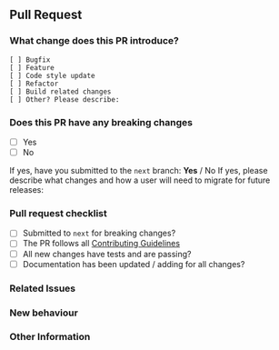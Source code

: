 ## Pull Request

### What change does this PR introduce?
```
[ ] Bugfix
[ ] Feature
[ ] Code style update
[ ] Refactor
[ ] Build related changes
[ ] Other? Please describe:
```
### Does this PR have any breaking changes
- [ ] Yes
- [ ] No

If yes, have you submitted to the `next` branch: **Yes** / No
If yes, please describe what changes and how a user will need to migrate for future releases:

### Pull request checklist
- [ ] Submitted to `next` for breaking changes?
- [ ] The PR follows all [Contributing Guidelines](https://github.com/bendavies99/babblebot-server/blob/master/CONTRIBUTING.md)
- [ ] All new changes have tests and are passing?
- [ ] Documentation has been updated / adding for all changes?

### Related Issues

### New behaviour

### Other Information
